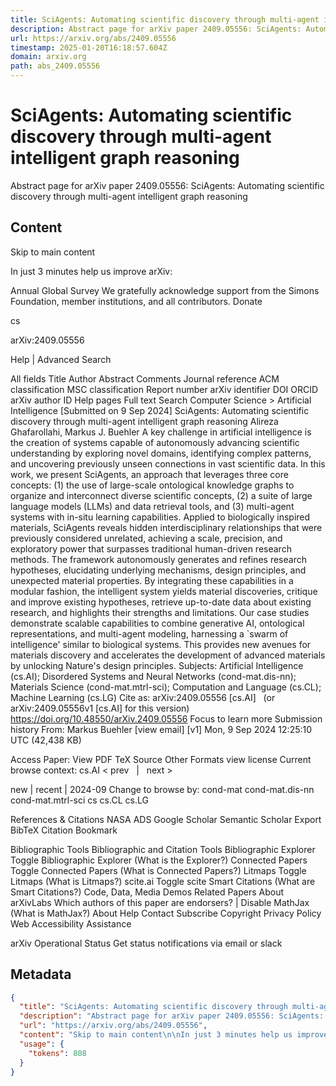 ```yaml
---
title: SciAgents: Automating scientific discovery through multi-agent intelligent graph reasoning
description: Abstract page for arXiv paper 2409.05556: SciAgents: Automating scientific discovery through multi-agent intelligent graph reasoning
url: https://arxiv.org/abs/2409.05556
timestamp: 2025-01-20T16:18:57.604Z
domain: arxiv.org
path: abs_2409.05556
---
```


# SciAgents: Automating scientific discovery through multi-agent intelligent graph reasoning


Abstract page for arXiv paper 2409.05556: SciAgents: Automating scientific discovery through multi-agent intelligent graph reasoning


## Content

Skip to main content

In just 3 minutes help us improve arXiv:

Annual Global Survey
We gratefully acknowledge support from the Simons Foundation, member institutions, and all contributors.
Donate
>
cs
>
arXiv:2409.05556

Help | Advanced Search

All fields
Title
Author
Abstract
Comments
Journal reference
ACM classification
MSC classification
Report number
arXiv identifier
DOI
ORCID
arXiv author ID
Help pages
Full text
Search
Computer Science > Artificial Intelligence
[Submitted on 9 Sep 2024]
SciAgents: Automating scientific discovery through multi-agent intelligent graph reasoning
Alireza Ghafarollahi, Markus J. Buehler
A key challenge in artificial intelligence is the creation of systems capable of autonomously advancing scientific understanding by exploring novel domains, identifying complex patterns, and uncovering previously unseen connections in vast scientific data. In this work, we present SciAgents, an approach that leverages three core concepts: (1) the use of large-scale ontological knowledge graphs to organize and interconnect diverse scientific concepts, (2) a suite of large language models (LLMs) and data retrieval tools, and (3) multi-agent systems with in-situ learning capabilities. Applied to biologically inspired materials, SciAgents reveals hidden interdisciplinary relationships that were previously considered unrelated, achieving a scale, precision, and exploratory power that surpasses traditional human-driven research methods. The framework autonomously generates and refines research hypotheses, elucidating underlying mechanisms, design principles, and unexpected material properties. By integrating these capabilities in a modular fashion, the intelligent system yields material discoveries, critique and improve existing hypotheses, retrieve up-to-date data about existing research, and highlights their strengths and limitations. Our case studies demonstrate scalable capabilities to combine generative AI, ontological representations, and multi-agent modeling, harnessing a `swarm of intelligence' similar to biological systems. This provides new avenues for materials discovery and accelerates the development of advanced materials by unlocking Nature's design principles.
Subjects:	Artificial Intelligence (cs.AI); Disordered Systems and Neural Networks (cond-mat.dis-nn); Materials Science (cond-mat.mtrl-sci); Computation and Language (cs.CL); Machine Learning (cs.LG)
Cite as:	arXiv:2409.05556 [cs.AI]
 	(or arXiv:2409.05556v1 [cs.AI] for this version)
 	
https://doi.org/10.48550/arXiv.2409.05556
Focus to learn more
Submission history
From: Markus Buehler [view email]
[v1] Mon, 9 Sep 2024 12:25:10 UTC (42,438 KB)

Access Paper:
View PDF
TeX Source
Other Formats
view license
Current browse context:
cs.AI
< prev   |   next >

new | recent | 2024-09
Change to browse by:
cond-mat
cond-mat.dis-nn
cond-mat.mtrl-sci
cs
cs.CL
cs.LG

References & Citations
NASA ADS
Google Scholar
Semantic Scholar
Export BibTeX Citation
Bookmark
 
Bibliographic Tools
Bibliographic and Citation Tools
Bibliographic Explorer Toggle
Bibliographic Explorer (What is the Explorer?)
Connected Papers Toggle
Connected Papers (What is Connected Papers?)
Litmaps Toggle
Litmaps (What is Litmaps?)
scite.ai Toggle
scite Smart Citations (What are Smart Citations?)
Code, Data, Media
Demos
Related Papers
About arXivLabs
Which authors of this paper are endorsers? | Disable MathJax (What is MathJax?)
About
Help
Contact
Subscribe
Copyright
Privacy Policy
Web Accessibility Assistance

arXiv Operational Status 
Get status notifications via email or slack

## Metadata

```json
{
  "title": "SciAgents: Automating scientific discovery through multi-agent intelligent graph reasoning",
  "description": "Abstract page for arXiv paper 2409.05556: SciAgents: Automating scientific discovery through multi-agent intelligent graph reasoning",
  "url": "https://arxiv.org/abs/2409.05556",
  "content": "Skip to main content\n\nIn just 3 minutes help us improve arXiv:\n\nAnnual Global Survey\nWe gratefully acknowledge support from the Simons Foundation, member institutions, and all contributors.\nDonate\n>\ncs\n>\narXiv:2409.05556\n\nHelp | Advanced Search\n\nAll fields\nTitle\nAuthor\nAbstract\nComments\nJournal reference\nACM classification\nMSC classification\nReport number\narXiv identifier\nDOI\nORCID\narXiv author ID\nHelp pages\nFull text\nSearch\nComputer Science > Artificial Intelligence\n[Submitted on 9 Sep 2024]\nSciAgents: Automating scientific discovery through multi-agent intelligent graph reasoning\nAlireza Ghafarollahi, Markus J. Buehler\nA key challenge in artificial intelligence is the creation of systems capable of autonomously advancing scientific understanding by exploring novel domains, identifying complex patterns, and uncovering previously unseen connections in vast scientific data. In this work, we present SciAgents, an approach that leverages three core concepts: (1) the use of large-scale ontological knowledge graphs to organize and interconnect diverse scientific concepts, (2) a suite of large language models (LLMs) and data retrieval tools, and (3) multi-agent systems with in-situ learning capabilities. Applied to biologically inspired materials, SciAgents reveals hidden interdisciplinary relationships that were previously considered unrelated, achieving a scale, precision, and exploratory power that surpasses traditional human-driven research methods. The framework autonomously generates and refines research hypotheses, elucidating underlying mechanisms, design principles, and unexpected material properties. By integrating these capabilities in a modular fashion, the intelligent system yields material discoveries, critique and improve existing hypotheses, retrieve up-to-date data about existing research, and highlights their strengths and limitations. Our case studies demonstrate scalable capabilities to combine generative AI, ontological representations, and multi-agent modeling, harnessing a `swarm of intelligence' similar to biological systems. This provides new avenues for materials discovery and accelerates the development of advanced materials by unlocking Nature's design principles.\nSubjects:\tArtificial Intelligence (cs.AI); Disordered Systems and Neural Networks (cond-mat.dis-nn); Materials Science (cond-mat.mtrl-sci); Computation and Language (cs.CL); Machine Learning (cs.LG)\nCite as:\tarXiv:2409.05556 [cs.AI]\n \t(or arXiv:2409.05556v1 [cs.AI] for this version)\n \t\nhttps://doi.org/10.48550/arXiv.2409.05556\nFocus to learn more\nSubmission history\nFrom: Markus Buehler [view email]\n[v1] Mon, 9 Sep 2024 12:25:10 UTC (42,438 KB)\n\nAccess Paper:\nView PDF\nTeX Source\nOther Formats\nview license\nCurrent browse context:\ncs.AI\n< prev   |   next >\n\nnew | recent | 2024-09\nChange to browse by:\ncond-mat\ncond-mat.dis-nn\ncond-mat.mtrl-sci\ncs\ncs.CL\ncs.LG\n\nReferences & Citations\nNASA ADS\nGoogle Scholar\nSemantic Scholar\nExport BibTeX Citation\nBookmark\n \nBibliographic Tools\nBibliographic and Citation Tools\nBibliographic Explorer Toggle\nBibliographic Explorer (What is the Explorer?)\nConnected Papers Toggle\nConnected Papers (What is Connected Papers?)\nLitmaps Toggle\nLitmaps (What is Litmaps?)\nscite.ai Toggle\nscite Smart Citations (What are Smart Citations?)\nCode, Data, Media\nDemos\nRelated Papers\nAbout arXivLabs\nWhich authors of this paper are endorsers? | Disable MathJax (What is MathJax?)\nAbout\nHelp\nContact\nSubscribe\nCopyright\nPrivacy Policy\nWeb Accessibility Assistance\n\narXiv Operational Status \nGet status notifications via email or slack",
  "usage": {
    "tokens": 808
  }
}
```
